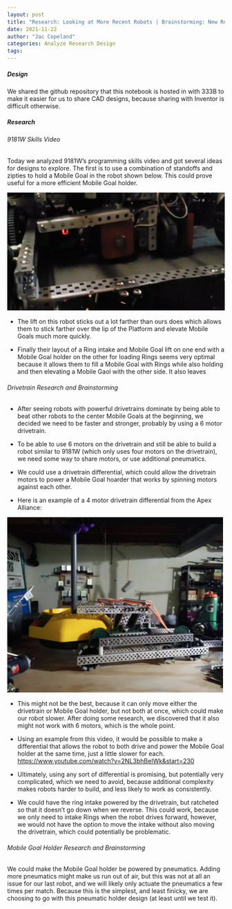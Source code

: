 ```yaml
---
layout: post
title: "Research: Looking at More Recent Robots | Brainstorming: New Robot?"
date: 2021-11-22
author: "Jac Copeland"
categories: Analyze Research Design
tags:
---
```

##### Design
We shared the github repository that this notebook is hosted in with 333B to make it easier for us to share CAD designs, because sharing with Inventor is difficult otherwise.

##### Research
###### 9181W Skills Video
Today we  analyzed 9181W’s programming skills video and got several ideas for designs to explore. The first is to use a combination of standoffs and zipties to hold a Mobile Goal in the robot shown below. This could prove useful for a more efficient Mobile Goal holder.

<img class="responsive-img" width="600" src="/assets/pics/building/robot-2/Screenshot_20220217-083437_Photos.jpg">


- The lift on this robot sticks out a lot farther than ours does which allows them to stick farther over the lip of the Platform and elevate Mobile Goals much more quickly.

- Finally their layout of a Ring intake and Mobile Goal lift on one end with a Mobile Goal holder on the other for loading Rings seems very optimal because it allows them to fill a Mobile Goal with Rings while also holding and then elevating a Mobile Gaol with the other side. It also leaves

###### Drivetrain Research and Brainstorming
- After seeing robots with powerful drivetrains dominate by being able to beat other robots to the center Mobile Goals at the beginning, we decided we need to be faster and stronger, probably by using a 6 motor drivetrain.

- To be able to use 6 motors on the drivetrain and still be able to build a robot similar to 9181W (which only uses four motors on the drivetrain), we need some way to share motors, or use additional pneumatics.

- We could use a drivetrain differential, which could allow the drivetrain motors to power a Mobile Goal hoarder that works by spinning motors against each other.


- Here is an example of a 4 motor drivetrain differential from the Apex Alliance: 
<img class="responsive-img" width="500" src="/assets/pics/building/robot-1/ExsampleOfBot.png">

- This might not be the best, because it can only move either the drivetrain or Mobile Goal holder, but not both at once, which could make our robot slower. After doing some research, we discovered that it also might not work with 6 motors, which is the whole point.

- Using an example from this video, it would be possible to make a differential that allows the robot to both drive and power the Mobile Goal holder at the same time, just a little slower for each. https://www.youtube.com/watch?v=2NL3bhBeIWk&start=230
- Ultimately, using any sort of differential is promising, but potentially very complicated, which we need to avoid, because additional complexity makes robots harder to build, and less likely to work as consistently.
- We could have the ring intake powered by the drivetrain, but ratcheted so that it doesn’t go down when we reverse. This could work, because we only need to intake Rings when the robot drives forward, however, we would not have the option to move the intake without also moving the drivetrain, which could potentially be problematic.

###### Mobile Goal Holder Research and Brainstorming

We could make the Mobile Goal holder be powered by pneumatics. Adding more pneumatics might make us run out of air, but this was not at all an issue for our last robot, and we will likely only actuate the pneumatics a few times per match. Because this is the simplest, and least finicky, we are choosing to go with this pneumatic holder design (at least until we test it).
